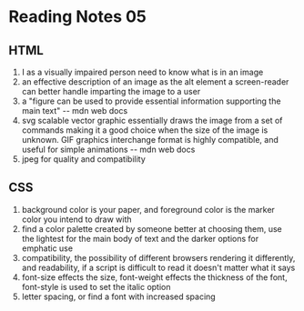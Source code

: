# Reading Notes 05

## HTML

1. I as a visually impaired person need to know what is in an image
2. an effective description of an image as the alt element a screen-reader can better handle imparting the image to a user
3. a "figure can be used to provide essential information supporting the main text" -- mdn web docs
4. svg scalable vector graphic essentially draws the image from a set of commands making it a good choice when the size of the image is unknown. GIF graphics interchange format is highly compatible, and useful for simple animations -- mdn web docs
5. jpeg for quality and compatibility

## CSS

1. background color is your paper, and foreground color is the marker color you intend to draw with
2. find a color palette created by someone better at choosing them, use the lightest for the main body of text and the darker options for emphatic use
3. compatibility, the possibility of different browsers rendering it differently, and readability, if a script is difficult to read it doesn't matter what it says
4. font-size effects the size, font-weight effects the thickness of the font, font-style is used to set the italic option
5. letter spacing, or find a font with increased spacing
